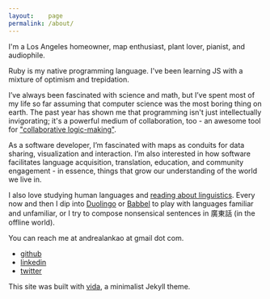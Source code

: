 ```yaml
---
layout:    page
permalink: /about/
---
```


I'm a Los Angeles homeowner, map enthusiast, plant lover, pianist, and audiophile.

Ruby is my native programming language. I've been learning JS with a mixture of optimism and trepidation.

I’ve always been fascinated with science and math, but I’ve spent most of my life so far assuming that computer science was the most boring thing on earth. The past year has shown me that programming isn't just intellectually invigorating; it's a powerful medium of collaboration, too - an awesome tool for ["collaborative logic-making"](http://collectiveidea.com/blog/archives/2013/02/25/becoming-a-rubyist/).

As a software developer, I’m fascinated with maps as conduits for data sharing, visualization and interaction. I’m also interested in how software facilitates language acquisition, translation, education, and community engagement - in essence, things that grow our understanding of the world we live in.

I also love studying human languages and [reading about linguistics](http://languagelog.ldc.upenn.edu/nll/). Every now and then I dip into [Duolingo](http://duolingo.com) or [Babbel](http://babbel.com) to play with languages familiar and unfamiliar, or I try to compose nonsensical sentences in 廣東話 (in the offline world).

You can reach me at andrealankao at gmail dot com.

- [github](https://github.com/eirinikos)
- [linkedin](https://www.linkedin.com/in/andreakao)
- [twitter](https://twitter.com/eirinikos)

This site was built with [vida](https://github.com/syaning/vida), a minimalist Jekyll theme.